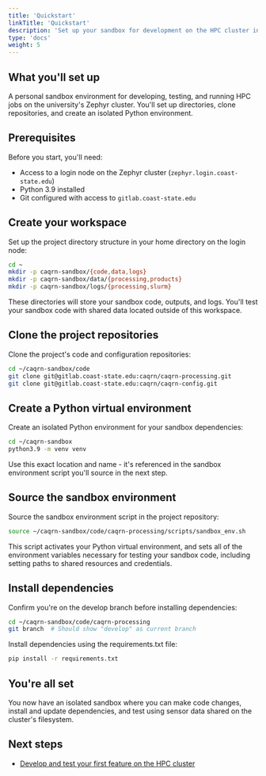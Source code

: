 ```yaml
---
title: 'Quickstart'
linkTitle: 'Quickstart'
description: 'Set up your sandbox for development on the HPC cluster in under 10 minutes.'
type: 'docs'
weight: 5
---
```


## What you'll set up

A personal sandbox environment for developing, testing, and running HPC jobs on the university's Zephyr cluster.
You'll set up directories, clone repositories, and create an isolated Python environment.

## Prerequisites

Before you start, you'll need:

- Access to a login node on the Zephyr cluster (`zephyr.login.coast-state.edu`)
- Python 3.9 installed
- Git configured with access to `gitlab.coast-state.edu`

## Create your workspace

Set up the project directory structure in your home directory on the login node:

```bash
cd ~
mkdir -p caqrn-sandbox/{code,data,logs}
mkdir -p caqrn-sandbox/data/{processing,products}
mkdir -p caqrn-sandbox/logs/{processing,slurm}
```

These directories will store your sandbox code, outputs, and logs.
You'll test your sandbox code with shared data located outside of this workspace.

## Clone the project repositories

Clone the project's code and configuration repositories:

```bash
cd ~/caqrn-sandbox/code
git clone git@gitlab.coast-state.edu:caqrn/caqrn-processing.git
git clone git@gitlab.coast-state.edu:caqrn/caqrn-config.git
```

## Create a Python virtual environment

Create an isolated Python environment for your sandbox dependencies:

```bash
cd ~/caqrn-sandbox
python3.9 -m venv venv
```

Use this exact location and name - it's referenced in the sandbox environment script you'll source in the next step.

## Source the sandbox environment

Source the sandbox environment script in the project repository:

```bash
source ~/caqrn-sandbox/code/caqrn-processing/scripts/sandbox_env.sh
```

This script activates your Python virtual environment, and sets all of the environment variables necessary for testing your sandbox code, including setting paths to shared resources and credentials.

## Install dependencies

Confirm you're on the develop branch before installing dependencies:

```bash
cd ~/caqrn-sandbox/code/caqrn-processing
git branch  # Should show "develop" as current branch
```

Install dependencies using the requirements.txt file:

```bash
pip install -r requirements.txt
```

## You're all set

You now have an isolated sandbox where you can make code changes, install and update dependencies, and test using sensor data shared on the cluster's filesystem.

## Next steps

- [Develop and test your first feature on the HPC cluster](/get-started/hpc-tutorial/)
